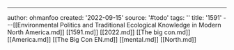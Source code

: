 ---
author: ohmanfoo
created: '2022-09-15'
source: '#todo'
tags: ''
title: '1591'
---[[Environmental Politics and Traditional Ecological Knowledge in Modern North America.md]]
[[1591.md]]
[[2022.md]]
[[The big con.md]]
[[America.md]]
[[The Big Con EN.md]]
[[mental.md]]
[[North.md]]
